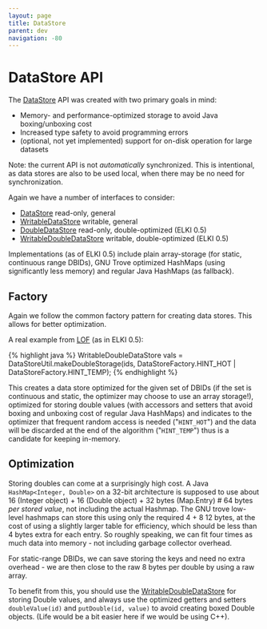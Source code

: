 ```yaml
---
layout: page
title: DataStore
parent: dev
navigation: -80
---
```



DataStore API
=============

The [DataStore](/releases/current/doc/de/lmu/ifi/dbs/elki/database/datastore/DataStore.html) API was created with two primary goals in mind:

* Memory- and performance-optimized storage to avoid Java boxing/unboxing cost
* Increased type safety to avoid programming errors
* (optional, not yet implemented) support for on-disk operation for large datasets

Note: the current API is not *automatically* synchronized. This is intentional, as data stores are also to be used local, when there may be no need for synchronization.

Again we have a number of interfaces to consider:

* [DataStore](/releases/current/doc/de/lmu/ifi/dbs/elki/database/datastore/DataStore.html) read-only, general
* [WritableDataStore](/releases/current/doc/de/lmu/ifi/dbs/elki/database/datastore/WritableDataStore.html) writable, general
* [DoubleDataStore](/releases/current/doc/de/lmu/ifi/dbs/elki/database/datastore/DoubleDataStore.html) read-only, double-optimized (ELKI 0.5)
* [WritableDoubleDataStore](/releases/current/doc/de/lmu/ifi/dbs/elki/database/datastore/WritableDoubleDataStore.html) writable, double-optimized (ELKI 0.5)

Implementations (as of ELKI 0.5) include plain array-storage (for static, continuous range DBIDs), GNU Trove optimized HashMaps (using significantly less memory) and regular Java HashMaps (as fallback).

Factory
-------

Again we follow the common factory pattern for creating data stores. This allows for better optimization.

A real example from [LOF](/releases/current/doc/de/lmu/ifi/dbs/elki/algorithm/outlier/lof/LOF.html) (as in ELKI 0.5):

{% highlight java %}
WritableDoubleDataStore vals = DataStoreUtil.makeDoubleStorage(ids,
  DataStoreFactory.HINT_HOT | DataStoreFactory.HINT_TEMP);
{% endhighlight %}

This creates a data store optimized for the given set of DBIDs (if the set is continuous and static, the optimizer may choose to use an array storage!), optimized for storing double values (with accessors and setters that avoid boxing and unboxing cost of regular Java HashMaps) and indicates to the optimizer that frequent random access is needed ("`HINT_HOT`") and the data will be discarded at the end of the algorithm ("`HINT_TEMP`") thus is a candidate for keeping in-memory.

Optimization
------------

Storing doubles can come at a surprisingly high cost. A Java `HashMap<Integer, Double>` on a 32-bit architecture is supposed to use about 16 (Integer object) + 16 (Double object) + 32 bytes (Map.Entry) \# 64 bytes *per stored value*, not including the actual Hashmap. The GNU trove low-level hashmaps can store this using only the required 4 + 8 12 bytes, at the cost of using a slightly larger table for efficiency, which should be less than 4 bytes extra for each entry. So roughly speaking, we can fit four times as much data into memory - not including garbage collector overhead.

For static-range DBIDs, we can save storing the keys and need no extra overhead - we are then close to the raw 8 bytes per double by using a raw array.

To benefit from this, you should use the [WritableDoubleDataStore](/releases/current/doc/de/lmu/ifi/dbs/elki/database/datastore/WritableDoubleDataStore.html) for storing Double values, and always use the optimized getters and setters `doubleValue(id)` and `putDouble(id, value)` to avoid creating boxed Double objects. (Life would be a bit easier here if we would be using C++).
